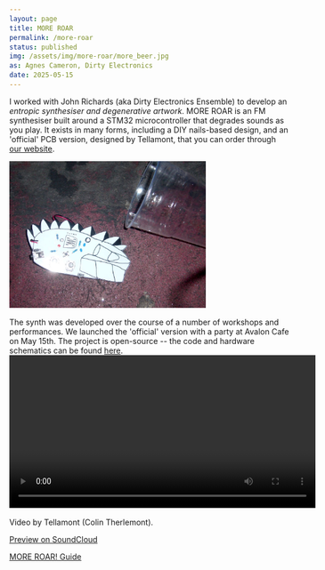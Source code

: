 ```yaml
---
layout: page
title: MORE ROAR
permalink: /more-roar
status: published
img: /assets/img/more-roar/more_beer.jpg
as: Agnes Cameron, Dirty Electronics
date: 2025-05-15
---
```


I worked with John Richards (aka Dirty Electronics Ensemble) to develop an *entropic synthesiser and degenerative artwork*. MORE ROAR is an FM synthesiser built around a STM32 microcontroller that degrades sounds as you play. It exists in many forms, including a DIY nails-based design, and an 'official' PCB version, designed by Tellamont, that you can order through [our website](https://moreroar.org). 

<img src="/assets/img/more-roar/more_beer.jpg" width="70%" />

The synth was developed over the course of a number of workshops and performances. We launched the 'official' version with a party at Avalon Cafe on May 15th. The project is open-source -- the code and hardware schematics can be found [here](https://github.com/agnescameron/MORE_ROAR). 
<video width="550" controls>
  <source src="assets/img/more-roar/promo-video.mp4" type="video/mp4">
  Your browser does not support the video tag.
</video>

Video by Tellamont (Colin Therlemont).

[Preview on SoundCloud](https://soundcloud.com/dirty-electronics/more-roar-excerpts)

[MORE ROAR! Guide](https://www.dirtyelectronics.org/docs/more_roar_guide.pdf)
